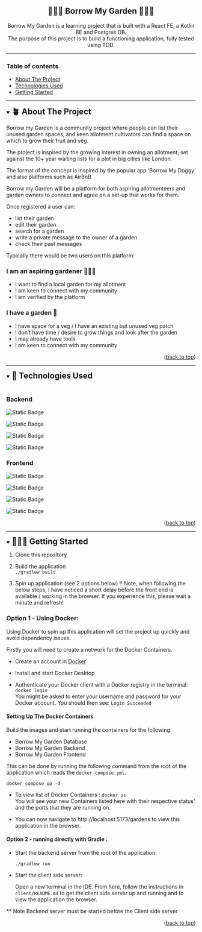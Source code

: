 <a id="readme-top"></a>

<h2 align="center"> 🌷🌿🥕 Borrow My Garden 🥕🌿🌷</h2>
<div align="center">
<p>Borrow My Garden is a learning project that is built with a React FE, a Kotlin BE and Postgres DB.<br>The purpose of this project is to build a functioning application, fully tested using TDD. 
</p>
</div>


___

<h3>Table of contents</h3>

- [About The Project](#about-the-project)
- [Technologies Used](#technologies-used)
- [Getting Started](#getting-started)

___

<!-- ABOUT THE PROJECT -->

<details open>
  <summary>
    <h2 id="about-the-project" style="display: inline; margin: 0;">🪴 About The Project</h2>
  </summary>
  <p>Borrow my Garden is a community project where people can list their unused garden spaces, and keen allotment cultivators can find a space on which to grow their fruit and veg.

The project is inspired by the growing interest in owning an allotment, set against the 10+ year waiting lists for a plot in big cities like London.

The format of the concept is inspired by the popular app ‘Borrow My Doggy’ and also platforms such as AirBnB

Borrow my Garden will be a platform for both aspiring allotmenteers and garden owners to connect and agree on a set-up that works for them.

Once registered a user can:

- list their garden
- edit their garden
- search for a garden
- write a private message to the owner of a garden
- check their past messages

Typically there would be two users on this platform:

### I am an aspiring gardener 👨🏽‍🌾

- I want to find a local garden for my allotment
- I am keen to connect with my community
- I am verified by the platform

### I have a garden 🌷

- I have space for a veg / I have an existing but unused veg patch
- I don’t have time / desire to grow things and look after the garden
- I may already have tools
- I am keen to connect with my community</p>

<p align="right">(<a href="#readme-top">back to top</a>)</p>
</details>

___

<details open>
  <summary>
    <h2 id="technologies-used" style="display: inline; margin: 0;">🚀 Technologies Used</h2>
  </summary>
<br>

<h3>Backend</h3>

![Static Badge](https://img.shields.io/badge/Koltin-%23ffcc00?style=for-the-badge&logo=kotlin&logoColor=black)

![Static Badge](https://img.shields.io/badge/Postgresql-%23cc3399?style=for-the-badge&logo=Postgresql&logoColor=black)

![Static Badge](https://img.shields.io/badge/Docker-%23990066?style=for-the-badge&logo=Docker&logoColor=black)

![Static Badge](https://img.shields.io/badge/JUnit-%23ccee66?style=for-the-badge&logo=Junit&logoColor=black)

<h3>Frontend</h3>

![Static Badge](https://img.shields.io/badge/React-%23ff9900?style=for-the-badge&logo=React&logoColor=black)

![Static Badge](https://img.shields.io/badge/Vite-%23ff6600?style=for-the-badge&logo=Vite&logoColor=black)

![Static Badge](https://img.shields.io/badge/Tailwind-%233399cc?style=for-the-badge&logo=Tailwind&logoColor=black)

![Static Badge](https://img.shields.io/badge/Playwright-%23006699?style=for-the-badge&logo=Playwright&logoColor=black)



[//]: # (remaining colour refs: 99cc33, 669900)
<p align="right">(<a href="#readme-top">back to top</a>)</p>
</details>

___

<details open>
  <summary>
    <h2 id="getting-started" style="display: inline; margin: 0;">👩🏼‍💻 Getting Started</h2>
  </summary>

1. Clone this repository

2. Build the application\
  ```./gradlew build```

3. Spin up application (see 2 options below)
   ‼ Note, when following the below steps, I have noticed a short delay before the front end is available / working in the browser. If you experience this, please wait a minute and refresh!

<h3> Option 1 - Using Docker:</h3>
Using Docker to spin up this application will set the project up quickly and avoid dependency issues.

Firstly you will need to create a network for the Docker Containers. 

- Create an account in [Docker](https://login.docker.com/u/login/identifier?state=hKFo2SB1RVBzWTNlZDBRci16alAxNTRTV1Vwckd2Vkczb1AxTaFur3VuaXZlcnNhbC1sb2dpbqN0aWTZIF83Q1ZTRXNBUGUtRWxYLTFpZmlSb2hyeEg3Rk1YcUZro2NpZNkgRmkyQ0VleDZtMzhkS1lxdnZaWVljSms5SUN0cGc3ZzQ)


- Install and start Docker Desktop


- Authenticate your Docker client with a Docker registry in the terminal:\
  ```docker login```\
  You might be asked to enter your username and password for your Docker account.
  You should then see: ```Login Succeeded```

<h4>Setting Up The Docker Containers</h3>
  <p> 
Build the images and start running the containers for the following:

- Borrow My Garden Database
- Borrow My Garden Backend
- Borrow My Garden Frontend

This can be done by running the following command from the root of the application which reads the `docker-compose.yml`.

  ```shell
  docker compose up -d 
  ```


- To view list of Docker Containers : ```docker ps```\
  You will see your new Containers listed here with their respective status' and the ports that they are running on.


- You can now navigate to http://localhost:5173/gardens to view this application in the browser. 

  

#### Option 2 - running directly with Gradle :

- Start the backend server from the root of the application:

  ```./gradlew run```


- Start the client side server:

  Open a new terminal in the IDE. From here, follow the instructions in `client/README.md` to get the client side server up and running and to view the application the browser.

** Note Backend server must be started before the Client side server 
</p>
<p align="right">(<a href="#readme-top">back to top</a>)</p>
</details>




